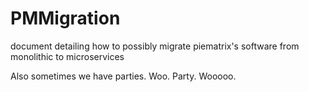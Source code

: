 # PMMigration
document detailing how to possibly migrate piematrix's software from monolithic to microservices

Also sometimes we have parties. Woo. Party. Wooooo.
